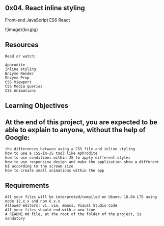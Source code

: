 ## 0x04. React inline styling
   Front-end JavaScript ES6 React

![image}(bo.jpg)

## Resources

    Read or watch:

    Aphrodite
    Inline styling
    Enzyme Render
    Enzyme Prop
    CSS Viewport
    CSS Media queries
    CSS Animations

##  Learning Objectives

##  At the end of this project, you are expected to be able to explain to anyone, without the help of Google:

    the differences between using a CSS file and inline styling
    how to use a CSS-in-JS tool like Aphrodite
    how to use conditions within JS to apply different styles
    how to use responsive design and make the application show a different UI according to the screen size
    how to create small animations within the app

##  Requirements

    All your files will be interpreted/compiled on Ubuntu 18.04 LTS using node 12.x.x and npm 6.x.x
    Allowed editors: vi, vim, emacs, Visual Studio Code
    All your files should end with a new line
    A README.md file, at the root of the folder of the project, is mandatory

